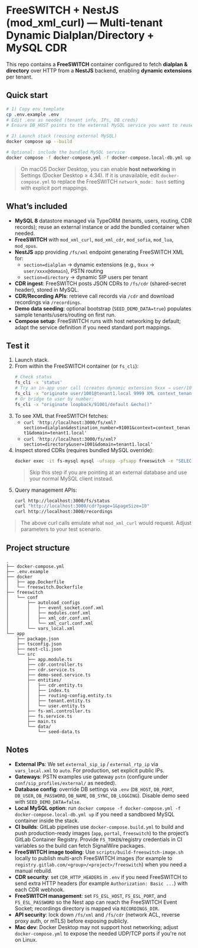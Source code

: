 # FreeSWITCH + NestJS (mod_xml_curl) — Multi-tenant Dynamic Dialplan/Directory + MySQL CDR

This repo contains a **FreeSWITCH** container configured to fetch **dialplan & directory** over HTTP from a **NestJS** backend, enabling **dynamic extensions** per tenant.

## Quick start

```bash
# 1) Copy env template
cp .env.example .env
# Edit .env as needed (tenant info, IPs, DB creds)
# Ensure DB_HOST points to the external MySQL service you want to reuse.

# 2) Launch stack (reusing external MySQL)
docker compose up --build

# Optional: include the bundled MySQL service
docker compose -f docker-compose.yml -f docker-compose.local-db.yml up --build
```

> On macOS Docker Desktop, you can enable **host networking** in Settings (Docker Desktop ≥ 4.34). If it is unavailable, edit `docker-compose.yml` to replace the FreeSWITCH `network_mode: host` setting with explicit port mappings.

## What’s included
- **MySQL 8** datastore managed via TypeORM (tenants, users, routing, CDR records); reuse an external instance or add the bundled container when needed.
- **FreeSWITCH** with `mod_xml_curl`, `mod_xml_cdr`, `mod_sofia`, `mod_lua`, `mod_opus`.
- **NestJS** app providing `/fs/xml` endpoint generating FreeSWITCH XML for:
  - `section=dialplan` → dynamic extensions (e.g., `9xxx` → `user/xxxx@domain`), PSTN routing
  - `section=directory` → dynamic SIP users per tenant
- **CDR ingest**: FreeSWITCH posts JSON CDRs to `/fs/cdr` (shared-secret header), stored in MySQL.
- **CDR/Recording APIs**: retrieve call records via `/cdr` and download recordings via `/recordings`.
- **Demo data seeding**: optional bootstrap (`SEED_DEMO_DATA=true`) populates sample tenants/users/routing on first run.
- **Compose setup**: FreeSWITCH runs with host networking by default; adapt the service definition if you need standard port mappings.

## Test it
1. Launch stack.
2. From within the FreeSWITCH container (or `fs_cli`):
   ```bash
   # Check status
   fs_cli -x 'status'
   # Try an in-app user call (creates dynamic extension 9xxx → user/1001)
   fs_cli -x "originate user/1001@tenant1.local 9999 XML context_tenant1"
   # Or bridge to user by number:
   fs_cli -x "originate loopback/91001/default &echo()"
   ```
3. To see XML that FreeSWITCH fetches:
   - `curl 'http://localhost:3000/fs/xml?section=dialplan&destination_number=91001&context=context_tenant1&domain=tenant1.local'`
   - `curl 'http://localhost:3000/fs/xml?section=directory&user=1001&domain=tenant1.local'`
4. Inspect stored CDRs (requires bundled MySQL override):
   ```bash
   docker exec -it fs-mysql mysql -ufsapp -pfsapp freeswitch -e "SELECT call_uuid, from_number, to_number, duration_seconds, hangup_cause, received_at FROM cdr_records ORDER BY received_at DESC LIMIT 5;"
   ```
   > Skip this step if you are pointing at an external database and use your normal MySQL client instead.
5. Query management APIs:
   ```bash
   curl http://localhost:3000/fs/status
   curl "http://localhost:3000/cdr?page=1&pageSize=10"
   curl http://localhost:3000/recordings
   ```

> The above curl calls emulate what `mod_xml_curl` would request. Adjust parameters to your test scenario.

## Project structure
```
.
├── docker-compose.yml
├── .env.example
├── docker
│   ├── app.Dockerfile
│   └── freeswitch.Dockerfile
├── freeswitch
│   └── conf
│       ├── autoload_configs
│       │   ├── event_socket.conf.xml
│       │   ├── modules.conf.xml
│       │   ├── xml_cdr.conf.xml
│       │   └── xml_curl.conf.xml
│       └── vars_local.xml
└── app
    ├── package.json
    ├── tsconfig.json
    ├── nest-cli.json
    └── src
        ├── app.module.ts
        ├── cdr.controller.ts
        ├── cdr.service.ts
        ├── demo-seed.service.ts
        ├── entities/
        │   ├── cdr.entity.ts
        │   ├── index.ts
        │   ├── routing-config.entity.ts
        │   ├── tenant.entity.ts
        │   └── user.entity.ts
        ├── fs-xml.controller.ts
        ├── fs.service.ts
        ├── main.ts
        └── data/
            └── seed-data.ts
```

## Notes
- **External IPs**: We set `external_sip_ip` / `external_rtp_ip` via `vars_local.xml` to `auto`. For production, set explicit public IPs.
- **Gateways**: PSTN examples use gateway `pstn` (configure under `conf/sip_profiles/external/` as needed).
- **Database config**: override DB settings via `.env` (`DB_HOST`, `DB_PORT`, `DB_USER`, `DB_PASSWORD`, `DB_NAME`, `DB_SYNC`, `DB_LOGGING`). Disable demo seed with `SEED_DEMO_DATA=false`.
- **Local MySQL option**: run `docker compose -f docker-compose.yml -f docker-compose.local-db.yml up` if you need a sandboxed MySQL container inside the stack.
- **CI builds**: GitLab pipelines use `docker-compose.build.yml` to build and push production-ready images (`app`, `portal`, `freeswitch`) to the project’s GitLab Container Registry. Provide `FS_TOKEN`/registry credentials in CI variables so the build can fetch SignalWire packages.
- **FreeSWITCH image tooling**: Use `scripts/build-freeswitch-image.sh` locally to publish multi-arch FreeSWITCH images (for example to `registry.gitlab.com/<group>/<project>/freeswitch`) when you need a manual rebuild.
- **CDR security**: set `CDR_HTTP_HEADERS` in `.env` if you need FreeSWITCH to send extra HTTP headers (for example `Authorization: Basic ...`) with each CDR webhook.
- **FreeSWITCH management**: set `FS_ESL_HOST`, `FS_ESL_PORT`, and `FS_ESL_PASSWORD` so the Nest app can reach the FreeSWITCH Event Socket; recordings directory is mapped via `RECORDINGS_DIR`.
- **API security**: lock down `/fs/xml` and `/fs/cdr` (network ACL, reverse proxy auth, or mTLS) before exposing publicly.
- **Mac dev**: Docker Desktop may not support host networking; adjust `docker-compose.yml` to expose the needed UDP/TCP ports if you're not on Linux.
